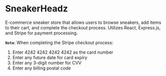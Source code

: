 # SneakerHeadz

E-commerce sneaker store that allows users to browse sneakers, add items to their cart, and complete the checkout process. Utilizes React, Express.js, and Stripe for payment processing.

**`Note`**: When completing the Stripe checkout process:

1. Enter 4242 4242 4242 4242 as the card number
2. Enter any future date for card expiry
3. Enter any 3-digit number for CVV
4. Enter any billing postal code

